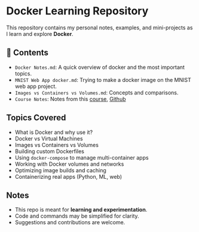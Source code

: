 # Docker Learning Repository

This repository contains my personal notes, examples, and mini-projects as I learn and explore **Docker**.

## 📁 Contents

- `Docker Notes.md`: A quick overview of docker and the most important topics.
- `MNIST Web App docker.md`: Trying to make a docker image on the MNIST web app project.
- `Images vs Containers vs Volumes.md`: Concepts and comparisons.
- `Course Notes`: Notes from this [course](https://www.youtube.com/watch?v=GFgJkfScVNU&t=543s), [Github](https://github.com/adrianhajdin/docker-course)

## Topics Covered

- What is Docker and why use it?
- Docker vs Virtual Machines
- Images vs Containers vs Volumes
- Building custom Dockerfiles
- Using `docker-compose` to manage multi-container apps
- Working with Docker volumes and networks
- Optimizing image builds and caching
- Containerizing real apps (Python, ML, web)

## Notes

* This repo is meant for **learning and experimentation**.
* Code and commands may be simplified for clarity.
* Suggestions and contributions are welcome.
